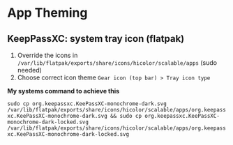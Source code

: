 
# App Theming

## KeepPassXC: system tray icon (flatpak)
1. Override the icons in `/var/lib/flatpak/exports/share/icons/hicolor/scalable/apps` (sudo needed)
2. Choose correct icon theme `Gear icon (top bar) > Tray icon type`

**My systems command to achieve this**

`sudo cp org.keepassxc.KeePassXC-monochrome-dark.svg /var/lib/flatpak/exports/share/icons/hicolor/scalable/apps/org.keepassxc.KeePassXC-monochrome-dark.svg && sudo cp org.keepassxc.KeePassXC-monochrome-dark-locked.svg /var/lib/flatpak/exports/share/icons/hicolor/scalable/apps/org.keepassxc.KeePassXC-monochrome-dark-locked.svg`
